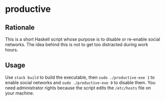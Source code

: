 # productive

## Rationale

This is a short Haskell script whose purpose is to disable or re-enable social networks.
The idea behind this is not to get too distracted during work hours.

## Usage

Use `stack build` to build the executable, then `sudo ./productive-exe 1` to enable social networks
and `sudo ./productive-exe 0` to disable them.
You need administrator rights because the script edits the `/etc/hosts` file on your machine.

